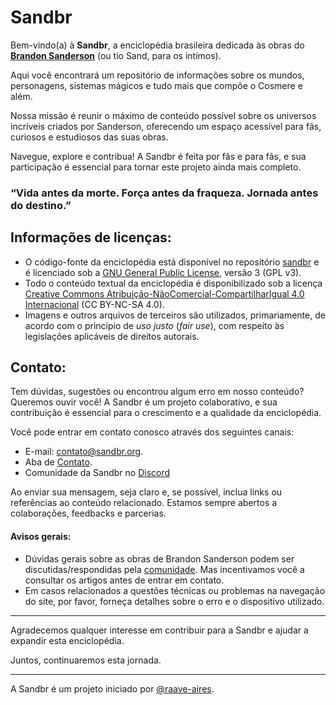 # Sandbr
Bem-vindo(a) à **Sandbr**, a enciclopédia brasileira dedicada às obras do **[Brandon Sanderson](https://www.instagram.com/brandsanderson/)** (ou tio Sand, para os intímos).

Aqui você encontrará um repositório de informações sobre os mundos, personagens, sistemas mágicos e tudo mais que compõe o Cosmere e além. 

Nossa missão é reunir o máximo de conteúdo possível sobre os universos incríveis criados por Sanderson, oferecendo um espaço acessível para fãs, curiosos e estudiosos das suas obras.

Navegue, explore e contribua! A Sandbr é feita por fãs e para fãs, e sua participação é essencial para tornar este projeto ainda mais completo.

### “Vida antes da morte. Força antes da fraqueza. Jornada antes do destino.” 

## Informações de licenças:

- O código-fonte da enciclopédia está disponível no repositório [sandbr](https://github.com/sand-br/sandbr) e é licenciado sob a [GNU General Public License](https://www.gnu.org/licenses/gpl-3.0.en.html#license-text), versão 3 (GPL v3).
- Todo o conteúdo textual da enciclopédia é disponibilizado sob a licença [Creative Commons Atribuição-NãoComercial-CompartilharIgual 4.0 Internacional](https://creativecommons.org/licenses/by-nc-sa/4.0/legalcode.pt) (CC BY-NC-SA 4.0).
- Imagens e outros arquivos de terceiros são utilizados, primariamente, de acordo com o princípio de *uso justo* (*fair use*), com respeito às legislações aplicáveis de direitos autorais.

## Contato:
Tem dúvidas, sugestões ou encontrou algum erro em nosso conteúdo? Queremos ouvir você! A Sandbr é um projeto colaborativo, e sua contribuição é essencial para o crescimento e a qualidade da enciclopédia.

Você pode entrar em contato conosco através dos seguintes canais:

- E-mail: contato@sandbr.org.
- Aba de [Contato](https://sandbr.org/contato).
- Comunidade da Sandbr no [Discord](https://discord.gg/Ep3YyhKUZc)

Ao enviar sua mensagem, seja claro e, se possível, inclua links ou referências ao conteúdo relacionado. Estamos sempre abertos a colaborações, feedbacks e parcerias.

#### Avisos gerais:
- Dúvidas gerais sobre as obras de Brandon Sanderson podem ser discutidas/respondidas pela [comunidade](https://discord.gg/Ep3YyhKUZc). Mas incentivamos você a consultar os artigos antes de entrar em contato.
- Em casos relacionados a questões técnicas ou problemas na navegação do site, por favor, forneça detalhes sobre o erro e o dispositivo utilizado.

***

Agradecemos qualquer interesse em contribuir para a Sandbr e ajudar a expandir esta enciclopédia. 

Juntos, continuaremos esta jornada.

***

A Sandbr é um projeto iniciado por [@raave-aires](https://github.com/raave-aires).
